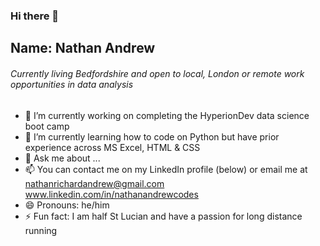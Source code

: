 ### Hi there 👋
## Name: Nathan Andrew
###### Currently living Bedfordshire and open to local, London or remote work opportunities in data analysis
- 🔭 I’m currently working on completing the HyperionDev data science boot camp
- 🌱 I’m currently learning how to code on Python but have prior experience across MS Excel, HTML & CSS
- 💬 Ask me about ...
- 📫 You can contact me on my LinkedIn profile (below) or email me at nathanrichardandrew@gmail.com
www.linkedin.com/in/nathanandrewcodes
- 😄 Pronouns: he/him
- ⚡ Fun fact: I am half St Lucian and have a passion for long distance running


<!--
**nathanandrew-codes/nathanandrew-codes** is a ✨ _special_ ✨ repository because its `README.md` (this file) appears on your GitHub profile.
-->
